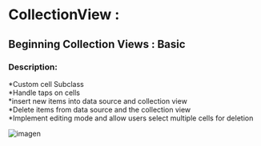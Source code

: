 # CollectionView : 
## Beginning Collection Views : Basic

### Description:  
*Custom cell Subclass  
*Handle taps on cells  
*insert new items into data source and collection view  
*Delete items from data source and the collection view  
*Implement editing mode and allow users select multiple cells for deletion  

![imagen](../master/Sketch/ScreenFlow.gif)  

[workflow]: (../master/Sketch/RWDCollectionView.png)  

